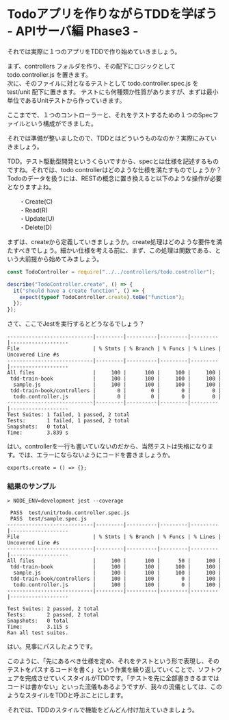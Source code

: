 # Todoアプリを作りながらTDDを学ぼう - APIサーバ編 Phase3 -

それでは実際に１つのアプリをTDDで作り始めていきましょう。

まず、controllers フォルダを作り、その配下にロジックとして todo.controller.js を置きます。  
次に、そのファイルに対となるテストとして todo.controller.spec.js を test/unit 配下に置きます。 テストにも何種類か性質がありますが、まずは最小単位であるUnitテストから作っていきます。 

ここまでで、１つのコントローラーと、それをテストするための１つのSpecファイルという構成ができました。

それでは準備が整いましたので、TDDとはどういうものなのか？実際にみていきましょう。  

TDD。テスト駆動型開発というくらいですから、specとは仕様を記述するものですね。それでは、todo controllerはどのような仕様を満たすものでしょうか？　Todoのデータを扱うには、RESTの概念に置き換えると以下のような操作が必要となりますよね。  

　　・Create(C)  
　　・Read(R)  
　　・Update(U)  
　　・Delete(D)  

まずは、createから定義していきましょうか。create処理はどのような要件を満たすべきでしょう。細かい仕様を考える前に、まず、この処理は関数である、という大前提から始めてみましょう。  


```javascript:todo.controller.spec.js
const TodoController = require("../../controllers/todo.controller");

describe("TodoController.create", () => {
  it("should have a create function", () => {
    expect(typeof TodoController.create).toBe("function");
  });
});
```

さて、ここでJestを実行するとどうなるでしょう？

```
----------------------------|---------|----------|---------|---------|-------------------
File                        | % Stmts | % Branch | % Funcs | % Lines | Uncovered Line #s 
----------------------------|---------|----------|---------|---------|-------------------
All files                   |     100 |      100 |     100 |     100 |                   
 tdd-train-book             |     100 |      100 |     100 |     100 |                   
  sample.js                 |     100 |      100 |     100 |     100 |                   
 tdd-train-book/controllers |       0 |        0 |       0 |       0 |                   
  todo.controller.js        |       0 |        0 |       0 |       0 |                   
----------------------------|---------|----------|---------|---------|-------------------
Test Suites: 1 failed, 1 passed, 2 total
Tests:       1 failed, 1 passed, 2 total
Snapshots:   0 total
Time:        3.839 s
```

はい。controllerを一行も書いていないのだから、当然テストは失格になります。では、エラーにならないようにコードを書きましょうか。

```javascript: todo.controller.js
exports.create = () => {};
```

### 結果のサンプル

```
> NODE_ENV=development jest --coverage

 PASS  test/unit/todo.controller.spec.js
 PASS  test/sample.spec.js
----------------------------|---------|----------|---------|---------|-------------------
File                        | % Stmts | % Branch | % Funcs | % Lines | Uncovered Line #s 
----------------------------|---------|----------|---------|---------|-------------------
All files                   |     100 |      100 |      50 |     100 |                   
 tdd-train-book             |     100 |      100 |     100 |     100 |                   
  sample.js                 |     100 |      100 |     100 |     100 |                   
 tdd-train-book/controllers |     100 |      100 |       0 |     100 |                   
  todo.controller.js        |     100 |      100 |       0 |     100 |                   
----------------------------|---------|----------|---------|---------|-------------------

Test Suites: 2 passed, 2 total
Tests:       2 passed, 2 total
Snapshots:   0 total
Time:        3.115 s
Ran all test suites.
```

はい。見事にパスしたようです。

このように、「先にあるべき仕様を定め、それをテストという形で表現し、そのテストをパスするコードを書く」という作業を繰り返していくことで、ソフトウェアを完成させていくスタイルがTDDです。「テストを先に全部書ききるまではコードは書かない」といった流儀もあるようですが、我々の流儀としては、このようなスタイルをTDDと呼ぶことにします。

それでは、TDDのスタイルで機能をどんどん付け加えていきましょう。
